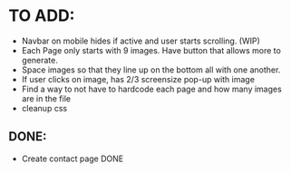 # TO ADD:
- Navbar on mobile hides if active and user starts scrolling. (WIP)
- Each Page only starts with 9 images. Have button that allows more to generate.
- Space images so that they line up on the bottom all with one another.
- If user clicks on image, has 2/3 screensize pop-up with image
- Find a way to not have to hardcode each page and how many images are in the file
- cleanup css


## DONE:
- Create contact page DONE
